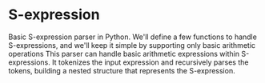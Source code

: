 # S-expression
Basic S-expression parser in Python. We'll define a few functions to handle S-expressions, and we'll keep it simple by supporting only basic arithmetic operations
This parser can handle basic arithmetic expressions within S-expressions. It tokenizes the input expression and recursively parses the tokens, building a nested structure that represents the S-expression.

